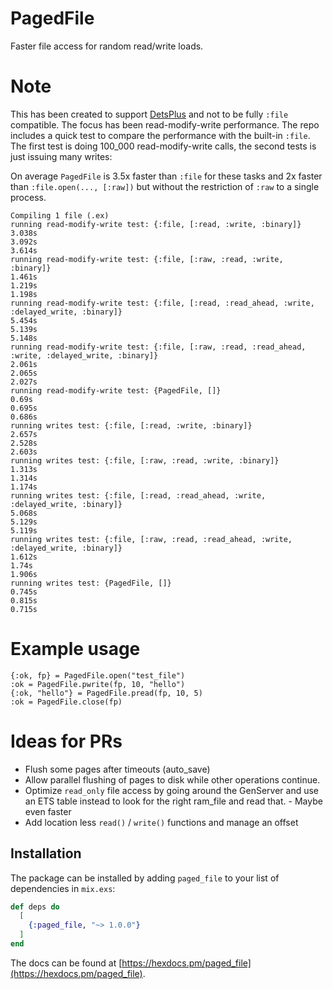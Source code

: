 # PagedFile

Faster file access for random read/write loads. 

# Note

This has been created to support [DetsPlus](https://github.com/dominicletz/dets_plus) and not to be fully `:file` compatible. The focus has been read-modify-write performance. The repo includes a quick test to compare the performance with the built-in `:file`. The first test is doing 100_000 read-modify-write calls, the second tests is just issuing many writes:

On average `PagedFile` is 3.5x faster than `:file` for these tasks and 2x faster than `:file.open(..., [:raw])` but 
without the restriction of `:raw` to a single process.


```
Compiling 1 file (.ex)
running read-modify-write test: {:file, [:read, :write, :binary]}
3.038s
3.092s
3.614s
running read-modify-write test: {:file, [:raw, :read, :write, :binary]}
1.461s
1.219s
1.198s
running read-modify-write test: {:file, [:read, :read_ahead, :write, :delayed_write, :binary]}
5.454s
5.139s
5.148s
running read-modify-write test: {:file, [:raw, :read, :read_ahead, :write, :delayed_write, :binary]}
2.061s
2.065s
2.027s
running read-modify-write test: {PagedFile, []}
0.69s
0.695s
0.686s
running writes test: {:file, [:read, :write, :binary]}
2.657s
2.528s
2.603s
running writes test: {:file, [:raw, :read, :write, :binary]}
1.313s
1.314s
1.174s
running writes test: {:file, [:read, :read_ahead, :write, :delayed_write, :binary]}
5.068s
5.129s
5.119s
running writes test: {:file, [:raw, :read, :read_ahead, :write, :delayed_write, :binary]}
1.612s
1.74s
1.906s
running writes test: {PagedFile, []}
0.745s
0.815s
0.715s
```

# Example usage

```
{:ok, fp} = PagedFile.open("test_file")
:ok = PagedFile.pwrite(fp, 10, "hello")
{:ok, "hello"} = PagedFile.pread(fp, 10, 5)
:ok = PagedFile.close(fp)
```

# Ideas for PRs

- Flush some pages after timeouts (auto_save)
- Allow parallel flushing of pages to disk while other operations continue.
- Optimize `read_only` file access by going around the GenServer and use an ETS table instead to look for the right ram_file and read that. - Maybe even faster
- Add location less `read()` / `write()` functions and manage an offset

## Installation

The package can be installed by adding `paged_file` to your list of dependencies in `mix.exs`:

```elixir
def deps do
  [
    {:paged_file, "~> 1.0.0"}
  ]
end
```

The docs can be found at [https://hexdocs.pm/paged_file](https://hexdocs.pm/paged_file).

